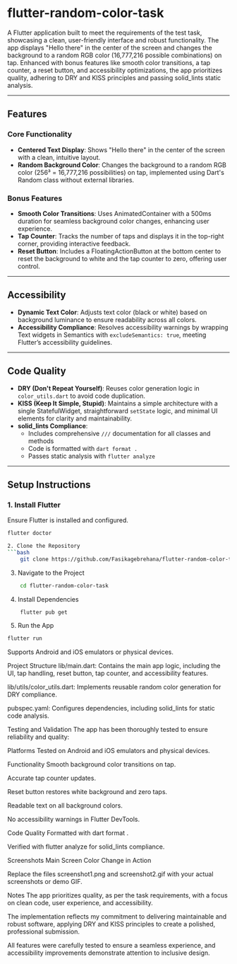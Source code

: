 # flutter-random-color-task
A Flutter application built to meet the requirements of the test task, showcasing a clean, user-friendly interface and robust functionality. The app displays "Hello there" in the center of the screen and changes the background to a random RGB color (16,777,216 possible combinations) on tap. Enhanced with bonus features like smooth color transitions, a tap counter, a reset button, and accessibility optimizations, the app prioritizes quality, adhering to DRY and KISS principles and passing solid_lints static analysis.

---

## Features

### Core Functionality

- **Centered Text Display**: Shows "Hello there" in the center of the screen with a clean, intuitive layout.
- **Random Background Color**: Changes the background to a random RGB color (256³ = 16,777,216 possibilities) on tap, implemented using Dart's Random class without external libraries.

### Bonus Features

- **Smooth Color Transitions**: Uses AnimatedContainer with a 500ms duration for seamless background color changes, enhancing user experience.
- **Tap Counter**: Tracks the number of taps and displays it in the top-right corner, providing interactive feedback.
- **Reset Button**: Includes a FloatingActionButton at the bottom center to reset the background to white and the tap counter to zero, offering user control.

---

## Accessibility

- **Dynamic Text Color**: Adjusts text color (black or white) based on background luminance to ensure readability across all colors.
- **Accessibility Compliance**: Resolves accessibility warnings by wrapping Text widgets in Semantics with `excludeSemantics: true`, meeting Flutter’s accessibility guidelines.

---

## Code Quality

- **DRY (Don't Repeat Yourself)**: Reuses color generation logic in `color_utils.dart` to avoid code duplication.
- **KISS (Keep It Simple, Stupid)**: Maintains a simple architecture with a single StatefulWidget, straightforward `setState` logic, and minimal UI elements for clarity and maintainability.
- **solid_lints Compliance**:
  - Includes comprehensive `///` documentation for all classes and methods
  - Code is formatted with `dart format .`
  - Passes static analysis with `flutter analyze`

---

## Setup Instructions

### 1. Install Flutter

Ensure Flutter is installed and configured.

```bash
flutter doctor

2. Clone the Repository
```bash
    git clone https://github.com/Fasikagebrehana/flutter-random-color-task.git
```

3. Navigate to the Project
```bash
    cd flutter-random-color-task
```
4. Install Dependencies
```bash
    flutter pub get
```
5. Run the App
```bash
flutter run
```
Supports Android and iOS emulators or physical devices.

Project Structure
lib/main.dart: Contains the main app logic, including the UI, tap handling, reset button, tap counter, and accessibility features.

lib/utils/color_utils.dart: Implements reusable random color generation for DRY compliance.

pubspec.yaml: Configures dependencies, including solid_lints for static code analysis.

Testing and Validation
The app has been thoroughly tested to ensure reliability and quality:

Platforms
Tested on Android and iOS emulators and physical devices.

Functionality
Smooth background color transitions on tap.

Accurate tap counter updates.

Reset button restores white background and zero taps.

Readable text on all background colors.

No accessibility warnings in Flutter DevTools.

Code Quality
Formatted with dart format .

Verified with flutter analyze for solid_lints compliance.

Screenshots
Main Screen	Color Change in Action

Replace the files screenshot1.png and screenshot2.gif with your actual screenshots or demo GIF.

Notes
The app prioritizes quality, as per the task requirements, with a focus on clean code, user experience, and accessibility.

The implementation reflects my commitment to delivering maintainable and robust software, applying DRY and KISS principles to create a polished, professional submission.

All features were carefully tested to ensure a seamless experience, and accessibility improvements demonstrate attention to inclusive design.

